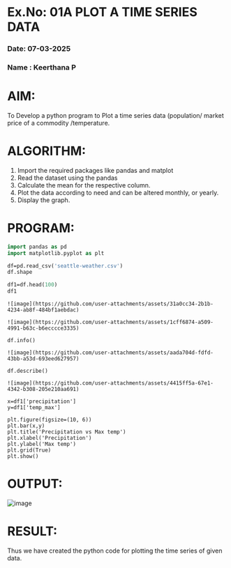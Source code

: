 # Ex.No: 01A PLOT A TIME SERIES DATA
###  Date: 07-03-2025
### Name : Keerthana P

# AIM:
To Develop a python program to Plot a time series data (population/ market price of a commodity
/temperature.
# ALGORITHM:
1. Import the required packages like pandas and matplot
2. Read the dataset using the pandas
3. Calculate the mean for the respective column.
4. Plot the data according to need and can be altered monthly, or yearly.
5. Display the graph.
# PROGRAM:
```p
import pandas as pd
import matplotlib.pyplot as plt

df=pd.read_csv('seattle-weather.csv')
df.shape

df1=df.head(100)
df1
```
```
![image](https://github.com/user-attachments/assets/31a0cc34-2b1b-4234-ab8f-484bf1aebdac)
```

```
![image](https://github.com/user-attachments/assets/1cff6874-a509-4991-b63c-b6ecccce3335)
```

```
df.info()
```

```
![image](https://github.com/user-attachments/assets/aada704d-fdfd-43bb-a53d-693eed627957)
```

```
df.describe()
```

```
![image](https://github.com/user-attachments/assets/4415ff5a-67e1-4342-b308-205e210aa691)

```


```
x=df1['precipitation']
y=df1['temp_max']

plt.figure(figsize=(10, 6))
plt.bar(x,y)
plt.title('Precipitation vs Max temp')
plt.xlabel('Precipitation')
plt.ylabel('Max temp')
plt.grid(True)
plt.show()

```





# OUTPUT:

![image](https://github.com/user-attachments/assets/80a121c6-3cb3-4618-a4d6-57f7a20669b9)







# RESULT:
Thus we have created the python code for plotting the time series of given data.
